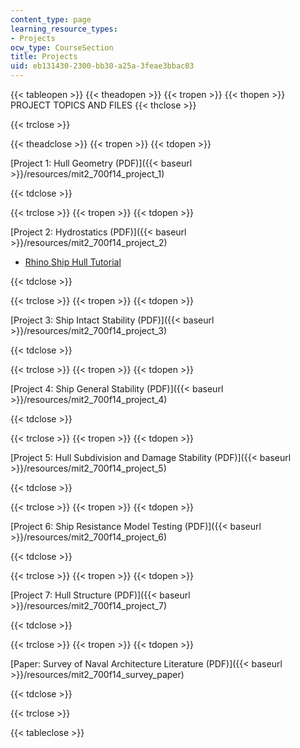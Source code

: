 ```yaml
---
content_type: page
learning_resource_types:
- Projects
ocw_type: CourseSection
title: Projects
uid: eb131430-2300-bb30-a25a-3feae3bbac03
---
```


{{< tableopen >}}
{{< theadopen >}}
{{< tropen >}}
{{< thopen >}}
PROJECT TOPICS AND FILES
{{< thclose >}}

{{< trclose >}}

{{< theadclose >}}
{{< tropen >}}
{{< tdopen >}}


[Project 1: Hull Geometry (PDF)]({{< baseurl >}}/resources/mit2_700f14_project_1)


{{< tdclose >}}

{{< trclose >}}
{{< tropen >}}
{{< tdopen >}}


[Project 2: Hydrostatics (PDF)]({{< baseurl >}}/resources/mit2_700f14_project_2)

*   [Rhino Ship Hull Tutorial](http://www.scribd.com/doc/44417287/Rhino-Ship-Hull-Tutorial)


{{< tdclose >}}

{{< trclose >}}
{{< tropen >}}
{{< tdopen >}}


[Project 3: Ship Intact Stability (PDF)]({{< baseurl >}}/resources/mit2_700f14_project_3)


{{< tdclose >}}

{{< trclose >}}
{{< tropen >}}
{{< tdopen >}}


[Project 4: Ship General Stability (PDF)]({{< baseurl >}}/resources/mit2_700f14_project_4)


{{< tdclose >}}

{{< trclose >}}
{{< tropen >}}
{{< tdopen >}}


[Project 5: Hull Subdivision and Damage Stability (PDF)]({{< baseurl >}}/resources/mit2_700f14_project_5)


{{< tdclose >}}

{{< trclose >}}
{{< tropen >}}
{{< tdopen >}}


[Project 6: Ship Resistance Model Testing (PDF)]({{< baseurl >}}/resources/mit2_700f14_project_6)


{{< tdclose >}}

{{< trclose >}}
{{< tropen >}}
{{< tdopen >}}


[Project 7: Hull Structure (PDF)]({{< baseurl >}}/resources/mit2_700f14_project_7)


{{< tdclose >}}

{{< trclose >}}
{{< tropen >}}
{{< tdopen >}}


[Paper: Survey of Naval Architecture Literature (PDF)]({{< baseurl >}}/resources/mit2_700f14_survey_paper)


{{< tdclose >}}

{{< trclose >}}

{{< tableclose >}}